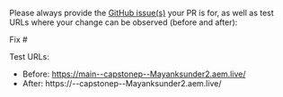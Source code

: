 Please always provide the [GitHub issue(s)](../issues) your PR is for, as well as test URLs where your change can be observed (before and after):

Fix #<gh-issue-id>

Test URLs:
- Before: https://main--capstonep--Mayanksunder2.aem.live/
- After: https://<branch>--capstonep--Mayanksunder2.aem.live/
